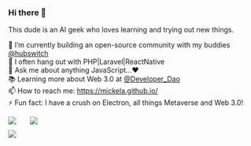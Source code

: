 ### Hi there 👋
This dude is an AI geek who loves learning and trying out new things. <br />

🔭 I’m currently building an open-source community with my buddies <a href="https://github.com/hubswitch-africa">@hubswitch</a> <br />
🌱 I often hang out with PHP|Laravel|ReactNative <br />
💬 Ask me about anything JavaScript...❤ <br />
📚 Learning more about Web 3.0 at <a href="https://github.com/Developer-DAO">@Developer_Dao</a> <br />
📫 How to reach me: https://mickela.github.io/ <br />
⚡ Fun fact: I have a crush on Electron, all things Metaverse and Web 3.0! <br />


<div style="display: flex; flex-direction: row;margin-bottom: 10px;">
  <img src="https://github-readme-streak-stats.herokuapp.com/?user=mickela&theme=radical"/>
  &nbsp; &nbsp; &nbsp; &nbsp;
  <img src="https://media.tenor.com/images/dc545e5a0f93c9b2bf1d4f0af54ebbff/tenor.gif" />
</div>
<img src="https://github-profile-trophy.vercel.app/?username=mickela&column=4&margin-w=7&margin-h=7&theme=radical" />
  

<!--
**mickela/mickela** is a ✨ _special_ ✨ repository because its `README.md` (this file) appears on your GitHub profile.

Here are some ideas to get you started:

- 🔭 I’m currently working on ...
- 🌱 I’m currently learning ...
- 👯 I’m looking to collaborate on ...
- 🤔 I’m looking for help with ...
- 💬 Ask me about ...
- 📫 How to reach me: ...
- 😄 Pronouns: ...
- ⚡ Fun fact: ...
-->

